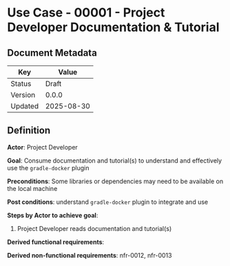 # Use Case - 00001 - Project Developer Documentation & Tutorial

## Document Metadata

| Key     | Value      |
|---------|------------|
| Status  | Draft      |
| Version | 0.0.0      |
| Updated | 2025-08-30 |

## Definition

**Actor**: Project Developer

**Goal**: Consume documentation and tutorial(s) to understand and effectively use the `gradle-docker` plugin

**Preconditions**: Some libraries or dependencies may need to be available on the local machine

**Post conditions**: understand `gradle-docker` plugin to integrate and use

**Steps by Actor to achieve goal**:
1. Project Developer reads documentation and tutorial(s)

**Derived functional requirements**:

**Derived non-functional requirements**: nfr-0012, nfr-0013 
